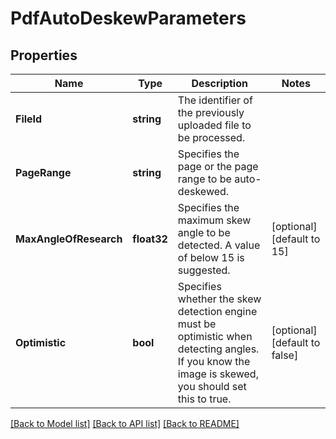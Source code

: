 # PdfAutoDeskewParameters

## Properties

Name | Type | Description | Notes
------------ | ------------- | ------------- | -------------
**FileId** | **string** | The identifier of the previously uploaded file to be processed. | 
**PageRange** | **string** | Specifies the page or the page range to be auto-deskewed. | 
**MaxAngleOfResearch** | **float32** | Specifies the maximum skew angle to be detected. A value of below 15 is suggested. | [optional] [default to 15]
**Optimistic** | **bool** | Specifies whether the skew detection engine must be optimistic when detecting angles.  If you know the image is skewed, you should set this to true. | [optional] [default to false]

[[Back to Model list]](../README.md#documentation-for-models) [[Back to API list]](../README.md#documentation-for-api-endpoints) [[Back to README]](../README.md)



